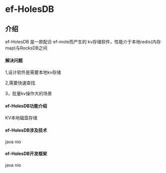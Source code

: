 # ef-HolesDB

## 介绍

ef-HolesDB 是一款配合 ef-mole而产生的 kv存储软件，性能介于本地redis(内存map)与RocksDB之间

#### 解决问题

1,设计软件是需要本地kv存储

2,需要快速查找

3，批量kv操作大的场景


#### ef-HolesDB功能介绍

KV本地磁盘存储

#### ef-HolesDB涉及技术

java nio

#### ef-HolesDB开发框架

java nio


